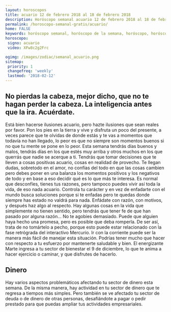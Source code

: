 ```yaml
---
layout: horoscopos
title: acuario 12 de febrero 2018 al 18 de febrero 2018 
description: Horóscopo semanal acuario 12 de febrero 2018 al 18 de febrero 2018. No pierdas la cabeza, mejor dicho, que no te hagan perder la cabeza. La inteligencia antes que la ira. Acuérdate.
permalink: /horoscopo-semanal-gratis/acuario/
home: FALSE
keywords: horóscopo semanal, horóscopo de la semana, horóscopo, horóscopo gratis,horóscopos, horóscopo esperanza gracia, horoscopos acuario la semana, horóscopos gratis, Tarot, Astrologia, Zodíaco, acuario, horoscopo gratis, semanal
horoscopo:
 signo: acuario
 video: XFw8c2g2Frc

ogimg: /images/zodiac/semanal_acuario.png
sitemap:
 priority: 1
 changefreq: 'weekly'
 lastmod: '2018-02-12'
---
```




## No pierdas la cabeza, mejor dicho, que no te hagan perder la cabeza. La inteligencia antes que la ira. Acuérdate.

Está bien hacerse ilusiones acuario, pero hazte ilusiones que sean reales por favor. Pon los pies en la tierra y vive y disfruta un poco del presente, a veces parece que te olvidas de donde estás y te vas a momentos que todavía no han llegado, lo peor es que no siempre son momentos buenos si no que tu mente se pone en lo peor. Esta semana tendrás días buenos y malos, tendrás días en los que estés muy arriba y otros muchos en los que querrás que nadie se acerque a ti. Tendrás que tomar decisiones que te lleven a cosas positivas acuario, cosas en realidad de provecho. Te llegan dudas, sobretodo en el amor, no confías del todo en que las cosas cambien pero debes poner en una balanza los momentos positivos y los negativos de todo y en base a eso decidir qué es lo que más te interesa. Es normal que desconfíes, tienes tus razones, pero tampoco puedes vivir así toda la vida, de eso nada acuario. Controla tu carácter y en vez de enfadarte con el mundo busca soluciones porque si te enfadas pero te quedas donde siempre has estado no valdrá para nada. Enfádate con razón, con motivos, y después haz algo al respecto. Hay algunas cosas en la vida que simplemente no tienen sentido, pero tendrás que tener fe de que han pasado por alguna razón… No te agobies demasiado.
Puede que alguien haya hecho una promesa, pero es posible que deba romperla. De ser así, trata de no tomártelo a pecho, porque esto puede estar relacionado con la fase retrógrada del interactivo Mercurio. Ir con la corriente puede ser la manera más fácil de manejar esta situación. Podrías tener mucho que hacer con respecto a tu esfuerzo por mantenerte saludable y bien. El energizante Marte ingresa a tu sector de bienestar el 9 de diciembre, lo que te anima a hacer ejercicio o caminar, y que disfrutes de hacerlo.

## Dinero

Hay varios aspectos problemáticos afectando tu sector de dinero esta semana. De la misma manera, hay actividad en tu sector de dinero que te regresa a tiempos más simples. Pero también se ve afectado tu sector de deuda o de dinero de otras personas, desafiándote a pagar o pedir prestado para que puedas ampliar tus actividades empresariales.